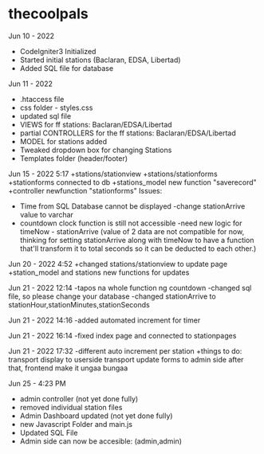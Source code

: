 # thecoolpals

Jun 10 - 2022
+ CodeIgniter3 Initialized
+ Started initial stations (Baclaran, EDSA, Libertad)
+ Added SQL file for database

Jun 11 - 2022
+ .htaccess file
+ css folder - styles.css
+ updated sql file
+ VIEWS for ff stations: Baclaran/EDSA/Libertad
+ partial CONTROLLERS for the ff stations: Baclaran/EDSA/Libertad 
+ MODEL for stations added
+ Tweaked dropdown box for changing Stations
+ Templates folder (header/footer)

Jun 15 - 2022 5:17 
+stations/stationview
+stations/stationforms
+stationforms connected to db
+stations_model new function "saverecord"
+controller newfunction "stationforms"
Issues:
- Time from SQL Database cannot be displayed
-change stationArrive value to varchar
- countdown clock function is still not accessible
-need new logic for timeNow - stationArrive (value of 2 data are not compatible for now, thinking for setting  stationArrive along with timeNow to have a function that'll transform it to total seconds so it can be deducted to each other.)

Jun 20 - 2022 4:52
+changed stations/stationview to update page
+station_model and stations new functions for updates


Jun 21 - 2022 12:14
-tapos na whole function ng countdown
-changed sql file, so please change your database
-changed stationArrive to stationHour,stationMinutes,stationSeconds

Jun 21 - 2022 14:16 
-added automated increment for timer

Jun 21 - 2022 16:14
-fixed index page and connected to stationpages

Jun 21 - 2022 17:32
-different auto increment per station
+things to do: 
            transport display to userside
            transport update forms to admin side
            after that, frontend make it ungaa bungaa

Jun 25 - 4:23 PM
+ admin controller (not yet done fully)
+ removed individual station files
+ Admin Dashboard updated (not yet done fully)
+ new Javascript Folder and main.js
+ Updated SQL File
+ Admin side can now be accesible: (admin,admin)